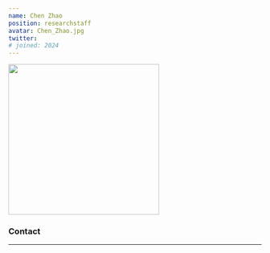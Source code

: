 ```yaml
---
name: Chen Zhao
position: researchstaff
avatar: Chen_Zhao.jpg
twitter: 
# joined: 2024
---
```


<img width="300" src="{{site.baseurl}}/images/people/{{page.avatar}}" data-action="zoom">

### Contact

<!-- <i class="fa fa-envelope-o"></i> `liyihao@seas.upenn.edu`<br> -->
<!-- <i class="fa fa-bar-chart"></i> [Google Scholar](https://scholar.google.com/citations?user=D698atwAAAAJ&hl=en) <br> -->

<hr>
